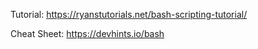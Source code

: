 Tutorial:
https://ryanstutorials.net/bash-scripting-tutorial/

Cheat Sheet:
https://devhints.io/bash
